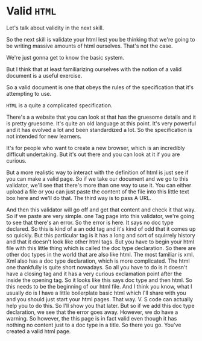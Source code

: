 # Valid `HTML`

Let's talk about validity in the next skill.

So the next skill is validate your html lest you be thinking that we're going to be writing massive amounts of html ourselves.  That's not the case.

We're just gonna get to know the basic system.

But I think that at least familiarizing ourselves with the notion of a valid document is a useful exercise.

So a valid document is one that obeys the rules of the specification that it's attempting to use.

`HTML` is a quite a complicated specification.

There's a a website that you can look at that has the gruesome details and it is pretty gruesome.
It's quite an old language at this point.
It's very powerful and it has evolved a lot and been standardized a lot.
So the specification is not intended for new learners.

It's for people who want to create a new browser,
which is an incredibly difficult undertaking.
But it's out there and you can look at it if you are curious.

But a more realistic way to interact with the definition of html is just see if you can make a valid page.
So if we take our document and we go to this validator,
we'll see that there's more than one way to use it.
You can either upload a file or you can just paste the content of the file into this little text box here and we'll do that.
The third way is to pass A URL.

And then this validator will go off and get that content and check it that way.
So if we paste are very simple.
one Tag page into this validator,
we're going to see that there's an error.
So the error is here.
It says no doc type declared.
So this is kind of a an odd tag and it's kind of odd that it comes up so quickly.
But this particular tag is it has a long and sort of squirrely history and that it doesn't look like other html tags.
But you have to begin your html file with this little thing which is called the doc type declaration.
So there are other doc types in the world that are also like html.
The most familiar is xml.
Xml also has a doc type declaration,
which is more complicated.
The html one thankfully is quite short nowadays.
So all you have to do is it doesn't have a closing tag and it has a very curious exclamation point after the inside the opening tag.
So it looks like this says doc type and then html.
So this needs to be the beginning of our html file.
And I think you know,
what I usually do is I have a little boilerplate basic html which I'll share with you and you should just start your html pages.
That way.
V.
S code can actually help you to do this.
So I'll show you that later.
But so if we add this doc type declaration,
we see that the error goes away.
However,
we do have a warning.
So however,
the this page is in fact valid even though it has nothing no content just to a doc type in a title.
So there you go.
You've created a valid html page.

